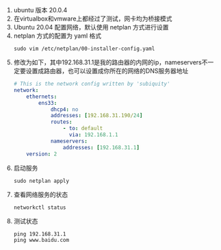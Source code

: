 1. ubuntu 版本 20.0.4 
2. 在virtualbox和vmware上都经过了测试，网卡均为桥接模式
3. Ubuntu 20.04 配置网络，默认使用 netplan 方式进行设置
4. netplan 方式的配置为 yaml 格式
    ```
    sudo vim /etc/netplan/00-installer-config.yaml
    ```
5. 修改为如下，其中192.168.31.1是我的路由器的内网的ip，nameservers不一定要设置成路由器，也可以设置成你所在的网络的DNS服务器地址
    ```yaml
    # This is the network config written by 'subiquity'
    network:
        ethernets:
            ens33:
                dhcp4: no
                addresses: [192.168.31.190/24]
                routes:
                    - to: default
                      via: 192.168.1.1
                nameservers:
                    addresses: [192.168.31.1]
        version: 2
    ```
6. 启动服务
    ```
    sudo netplan apply
    ```
7. 查看网络服务的状态
    ```
    networkctl status
    ```
8. 测试状态
    ```
    ping 192.168.31.1
    ping www.baidu.com
    ```
